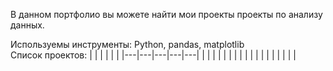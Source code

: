 В данном портфолио вы можете найти мои проекты проекты по анализу данных.<br>

Используемы инструменты: Python, pandas, matplotlib<br>
Список проектов:
|   |   |   |   |   |
|---|---|---|---|---|
|   |   |   |   |   |
|   |   |   |   |   |
|   |   |   |   |   |
